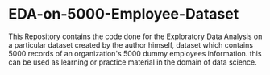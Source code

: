 # EDA-on-5000-Employee-Dataset
This Repository contains the code done for the Exploratory Data Analysis on a particular dataset created by the author himself, dataset which contains 5000 records of an organization's 5000 dummy employees information. this can be used as learning or practice material in the domain of data science.
